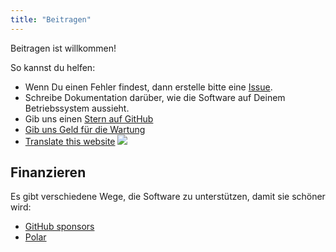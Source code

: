 ```yaml
---
title: "Beitragen"
---
```


Beitragen ist willkommen!

So kannst du helfen:

- Wenn Du einen Fehler findest, dann erstelle bitte eine [Issue][0].
- Schreibe Dokumentation darüber, wie die Software auf Deinem Betriebssystem
  aussieht.
- Gib uns einen [Stern auf GitHub][1]
- [Gib uns Geld für die Wartung](#funding)
- [Translate this website][4]
  [![](https://hosted.weblate.org/widget/simple-dhcp-server/multi-green.svg)][4]

## Finanzieren

Es gibt verschiedene Wege, die Software zu unterstützen, damit sie schöner wird:

- [GitHub sponsors][2]
- [Polar][3]

[0]: https://github.com/niccokunzmann/python_dhcp_server/issues
[1]: https://github.com/niccokunzmann/simple_dhcp_server/
[2]: https://github.com/sponsors/niccokunzmann
[3]: https://polar.sh/niccokunzmann
[4]: https://hosted.weblate.org/engage/simple-dhcp-server/
